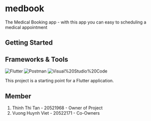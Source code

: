 # medbook

The Medical Booking app - with this app you can easy to scheduling a medical appointment

## Getting Started
## Frameworks & Tools
![Flutter](https://img.shields.io/badge/Flutter-02569B.svg?style=for-the-badge&logo=Flutter&logoColor=white)
![Postman](https://img.shields.io/badge/Postman-FF6C37.svg?style=for-the-badge&logo=Postman&logoColor=white)
![Visual%20Studio%20Code](https://img.shields.io/badge/Visual%20Studio%20Code-007ACC.svg?style=for-the-badge&logo=Visual-Studio-Code&logoColor=white)
![]()
![]()
![]()

This project is a starting point for a Flutter application.
## Member
1. Thinh Thi Tan    - 20521968 - Owner of Project
2. Vuong Huynh Viet - 20522171 - Co-Owners
